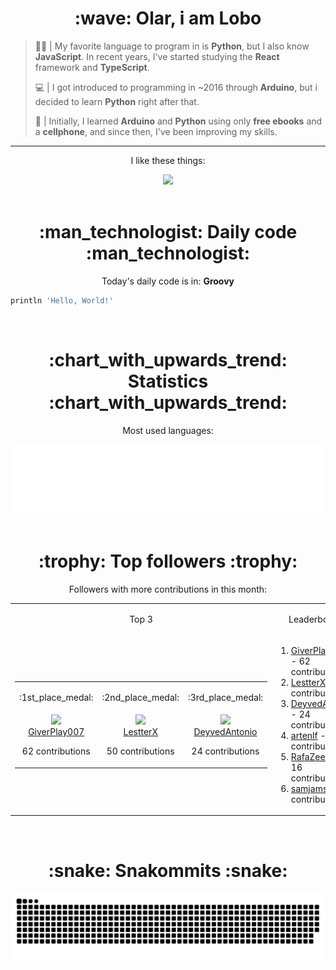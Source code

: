 <div align="center">
  <h1>:wave: Olar, i am Lobo</h1>
</div>

> :technologist: | My favorite language to program in is **Python**, but I also know **JavaScript**. In recent years, I've started studying the **React** framework and **TypeScript**.
> 
> :computer: | I got introduced to programming in ~2016 through **Arduino**, but i decided to learn **Python** right after that.
>
> :iphone: | Initially, I learned **Arduino** and **Python** using only **free ebooks** and a **cellphone**, and since then, I've been improving my skills.

***

<div align="center">
  <p>I like these things:</p>
  <a href="https://skillicons.dev">
    <img src="https://skillicons.dev/icons?i=py,md,html,css,js,github,git,vscode,linux,ts,sass,react,vite,vercel,arduino" />
  </a>
</div>

<br>

<div align="center">
  <h1>:man_technologist: Daily code :man_technologist:</h1>
  <p>Today's daily code is in: <b>Groovy</b></p>
  
  <div align="left">

```groovy
println 'Hello, World!'
```

  </div>
</div>

<br>

<div align="center">
<h1>:chart_with_upwards_trend: Statistics :chart_with_upwards_trend:</h1>
  <p>Most used languages:</p>
  <a href="https://github.com/Lobooooooo14" target="_blank">
    <img src="https://github.com/Lobooooooo14/Lobooooooo14/blob/renders-output/metrics.plugin.languages.svg" alt="most used languages" width="600px">
  </a>
</div>

<br>

<div align="center">
    <h1>:trophy: Top followers :trophy:</h1>
    <p>Followers with more contributions in this month:</p>
    <table>
        <tr>
            <td align="center">
                <p>Top 3</p>
            </td>
            <td align="center">
                <p>Leaderboard</p>
            </td>
        </tr>
        <tr>
            <td width="100px" align="center">
                <table><tr><td width="100px" align="center"><p>:1st_place_medal:</p></td><td width="100px" align="center"><p>:2nd_place_medal:</p></td><td width="100px" align="center"><p>:3rd_place_medal:</p></td></tr><tr><td width="100px" align="center"><img src="https://avatars.githubusercontent.com/u/37253454?v=4" width="100%"/><br><a href="https://github.com/GiverPlay007" target="_blank">GiverPlay007</a><p>62 contributions</p></td><td width="100px" align="center"><img src="https://avatars.githubusercontent.com/u/106936924?v=4" width="100%"/><br><a href="https://github.com/LestterX" target="_blank">LestterX</a><p>50 contributions</p></td><td width="100px" align="center"><img src="https://avatars.githubusercontent.com/u/26858993?v=4" width="100%"/><br><a href="https://github.com/DeyvedAntonio" target="_blank">DeyvedAntonio</a><p>24 contributions</p></td></tr></table>
            </td>
            <td width="fit-content" align="left">
                <ol><li><a href="https://github.com/GiverPlay007">GiverPlay007</a><span> - 62 contributions</span></li><li><a href="https://github.com/LestterX">LestterX</a><span> - 50 contributions</span></li><li><a href="https://github.com/DeyvedAntonio">DeyvedAntonio</a><span> - 24 contributions</span></li><li><a href="https://github.com/artenlf">artenlf</a><span> - 23 contributions</span></li><li><a href="https://github.com/RafaZeero">RafaZeero</a><span> - 16 contributions</span></li><li><a href="https://github.com/samjamsh">samjamsh</a><span> - 7 contributions</span></li></ol>
            </td>
        </tr>
    </table>
</div>

<br>

<div align="center">
  <h1>:snake: Snakommits :snake:</h1>
    <picture>
      <source media="(prefers-color-scheme: dark)" srcset="https://raw.githubusercontent.com/Lobooooooo14/Lobooooooo14/snake-output/github-contribution-grid-snake-dark.svg">
      <source media="(prefers-color-scheme: light)" srcset="https://raw.githubusercontent.com/Lobooooooo14/Lobooooooo14/snake-output/github-contribution-grid-snake.svg">
      <img alt="github contribution grid snake animation" src="https://raw.githubusercontent.com/Lobooooooo14/Lobooooooo14/snake-output/github-contribution-grid-snake.svg">
    </picture>
</div>

